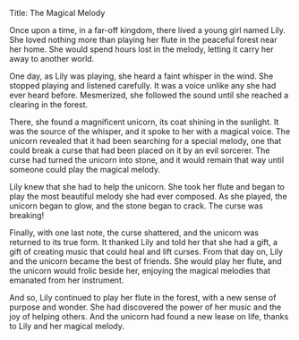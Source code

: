 Title: The Magical Melody

Once upon a time, in a far-off kingdom, there lived a young girl named Lily. She loved nothing more than playing her flute in the peaceful forest near her home. She would spend hours lost in the melody, letting it carry her away to another world.

One day, as Lily was playing, she heard a faint whisper in the wind. She stopped playing and listened carefully. It was a voice unlike any she had ever heard before. Mesmerized, she followed the sound until she reached a clearing in the forest.

There, she found a magnificent unicorn, its coat shining in the sunlight. It was the source of the whisper, and it spoke to her with a magical voice. The unicorn revealed that it had been searching for a special melody, one that could break a curse that had been placed on it by an evil sorcerer. The curse had turned the unicorn into stone, and it would remain that way until someone could play the magical melody.

Lily knew that she had to help the unicorn. She took her flute and began to play the most beautiful melody she had ever composed. As she played, the unicorn began to glow, and the stone began to crack. The curse was breaking!

Finally, with one last note, the curse shattered, and the unicorn was returned to its true form. It thanked Lily and told her that she had a gift, a gift of creating music that could heal and lift curses. From that day on, Lily and the unicorn became the best of friends. She would play her flute, and the unicorn would frolic beside her, enjoying the magical melodies that emanated from her instrument.

And so, Lily continued to play her flute in the forest, with a new sense of purpose and wonder. She had discovered the power of her music and the joy of helping others. And the unicorn had found a new lease on life, thanks to Lily and her magical melody.
